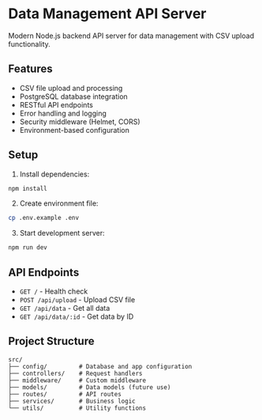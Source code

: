 # Data Management API Server

Modern Node.js backend API server for data management with CSV upload functionality.

## Features

- CSV file upload and processing
- PostgreSQL database integration
- RESTful API endpoints
- Error handling and logging
- Security middleware (Helmet, CORS)
- Environment-based configuration

## Setup

1. Install dependencies:
```bash
npm install
```

2. Create environment file:
```bash
cp .env.example .env
```

3. Start development server:
```bash
npm run dev
```

## API Endpoints

- `GET /` - Health check
- `POST /api/upload` - Upload CSV file
- `GET /api/data` - Get all data
- `GET /api/data/:id` - Get data by ID

## Project Structure

```
src/
├── config/         # Database and app configuration
├── controllers/    # Request handlers
├── middleware/     # Custom middleware
├── models/         # Data models (future use)
├── routes/         # API routes
├── services/       # Business logic
└── utils/          # Utility functions
```